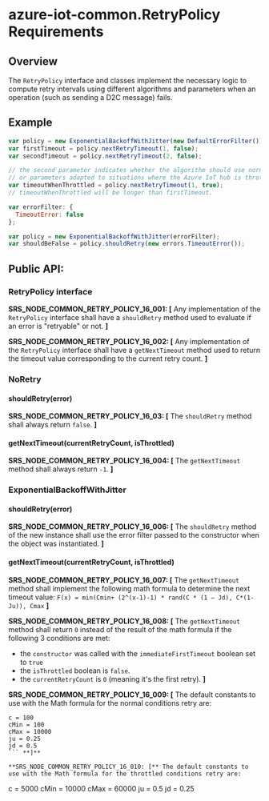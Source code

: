 # azure-iot-common.RetryPolicy Requirements

## Overview

The `RetryPolicy` interface and classes implement the necessary logic to compute retry intervals using different algorithms and parameters when an operation (such as sending a D2C message) fails.

## Example

```js
var policy = new ExponentialBackoffWithJitter(new DefaultErrorFilter());
var firstTimeout = policy.nextRetryTimeout(1, false);
var secondTimeout = policy.nextRetryTimeout(2, false);

// the second parameter indicates whether the algorithm should use normal parameters (false)
// or parameters adapted to situations where the Azure IoT hub is throttling
var timeoutWhenThrottled = policy.nextRetryTimeout(1, true);
// timeoutWhenThrottled will be longer than firstTimeout.

var errorFilter: {
  TimeoutError: false
};

var policy = new ExponentialBackoffWithJitter(errorFilter);
var shouldBeFalse = policy.shouldRetry(new errors.TimeoutError());
```

## Public API:

### RetryPolicy interface

**SRS_NODE_COMMON_RETRY_POLICY_16_001: [** Any implementation of the `RetryPolicy` interface shall have a `shouldRetry` method used to evaluate if an error is "retryable" or not. **]**

**SRS_NODE_COMMON_RETRY_POLICY_16_002: [** Any implementation of the `RetryPolicy` interface shall have a `getNextTimeout` method used to return the timeout value corresponding to the current retry count. **]**

### NoRetry

#### shouldRetry(error)

**SRS_NODE_COMMON_RETRY_POLICY_16_03: [** The `shouldRetry` method shall always return `false`. **]**

#### getNextTimeout(currentRetryCount, isThrottled)

**SRS_NODE_COMMON_RETRY_POLICY_16_004: [** The `getNextTimeout` method shall always return `-1`. **]**

### ExponentialBackoffWithJitter

#### shouldRetry(error)

**SRS_NODE_COMMON_RETRY_POLICY_16_006: [** The `shouldRetry` method of the new instance shall use the error filter passed to the constructor when the object was instantiated. **]**

#### getNextTimeout(currentRetryCount, isThrottled)

**SRS_NODE_COMMON_RETRY_POLICY_16_007: [** The `getNextTimeout` method shall implement the following math formula to determine the next timeout value: `F(x) = min(Cmin+ (2^(x-1)-1) * rand(C * (1 – Jd), C*(1-Ju)), Cmax` **]**

**SRS_NODE_COMMON_RETRY_POLICY_16_008: [** The `getNextTimeout` method shall return `0` instead of the result of the math formula if the following 3 conditions are met:
- the `constructor` was called with the `immediateFirstTimeout` boolean set to `true`
- the `isThrottled` boolean is `false`.
- the `currentRetryCount` is `0` (meaning it's the first retry). **]**

**SRS_NODE_COMMON_RETRY_POLICY_16_009: [** The default constants to use with the Math formula for the normal conditions retry are:
```
c = 100
cMin = 100
cMax = 10000
ju = 0.25
jd = 0.5
``` **]**

**SRS_NODE_COMMON_RETRY_POLICY_16_010: [** The default constants to use with the Math formula for the throttled conditions retry are:
```
c = 5000
cMin = 10000
cMax = 60000
ju = 0.5
jd = 0.25
``` **]**

